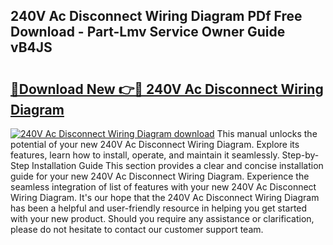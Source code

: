 ## 240V Ac Disconnect Wiring Diagram PDf Free Download - Part-Lmv Service Owner Guide vB4JS

# <h2><a href="http://dfsqoep.blite.top/?on=240V+Ac+Disconnect+Wiring+Diagram">🔗Download New 👉🔴 240V Ac Disconnect Wiring Diagram</a></h2>

[![240V Ac Disconnect Wiring Diagram download](https://i.imgur.com/lujVjoI.png)](http://dfsqoep.blite.top/?on=240V+Ac+Disconnect+Wiring+Diagram)
This manual unlocks the potential of your new 240V Ac Disconnect Wiring Diagram. Explore its features, learn how to install, operate, and maintain it seamlessly. Step-by-Step Installation Guide This section provides a clear and concise installation guide for your new 240V Ac Disconnect Wiring Diagram. Experience the seamless integration of list of features with your new 240V Ac Disconnect Wiring Diagram. It's our hope that the 240V Ac Disconnect Wiring Diagram has been a helpful and user-friendly resource in helping you get started with your new product. Should you require any assistance or clarification, please do not hesitate to contact our customer support team.
